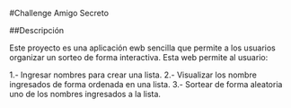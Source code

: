 #Challenge Amigo Secreto

##Descripción

Este proyecto es una aplicación ewb sencilla que permite a los usuarios organizar un sorteo de forma interactiva. Esta web permite al usuario:

1.- Ingresar nombres para crear una lista.
2.- Visualizar los nombre ingresados de forma ordenada en una lista.
3.- Sortear de forma aleatoria uno de los nombres ingresados a la lista.



